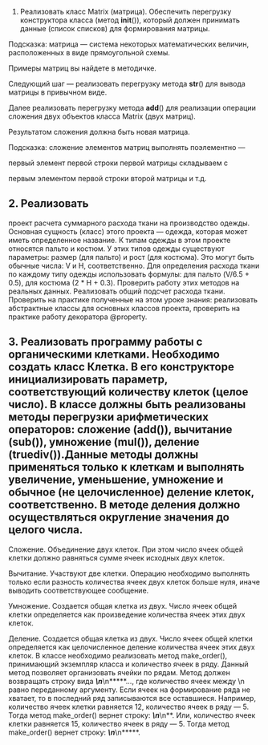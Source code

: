 1. Реализовать 
   класс Matrix (матрица).
   Обеспечить перегрузку 
   конструктора класса (метод __init__()),
   который должен 
   принимать данные (список списков) 
   для формирования матрицы.

  Подсказка: матрица — система некоторых математических величин,
 расположенных в виде прямоугольной схемы.
  
  Примеры матриц вы найдете в методичке.

  Следующий шаг — 
 реализовать перегрузку
 метода __str__() для 
 вывода матрицы 
 в привычном виде.

  Далее 
 реализовать перегрузку 
 метода __add__() для 
 реализации операции 
 сложения двух объектов 
 класса Matrix (двух матриц).

 Результатом сложения должна быть новая матрица.
 
 Подсказка: 
 сложение элементов матриц 
 выполнять поэлементно — 

 первый элемент 
 первой строки 
 первой матрицы складываем с 

 первым элементом
 первой строки
 второй матрицы и т.д.

## 2. Реализовать
 проект расчета 
 суммарного расхода ткани
 на производство одежды.
  Основная сущность (класс) этого проекта 
  — одежда, которая может иметь определенное название.
  К типам одежды в этом проекте относятся пальто и костюм.
  У этих типов одежды существуют параметры: размер (для пальто) и рост (для костюма).
   Это могут быть обычные числа: V и H, соответственно.
Для определения расхода ткани по каждому типу одежды использовать формулы: 
для пальто (V/6.5 + 0.5),
 для костюма (2 * H + 0.3).
  Проверить работу этих методов на реальных данных.
Реализовать общий подсчет расхода ткани.
 Проверить на практике полученные на этом уроке знания:
  реализовать абстрактные классы для основных классов проекта,
   проверить на практике работу декоратора @property.

## 3. Реализовать программу работы с органическими клетками. Необходимо создать класс Клетка. В его конструкторе инициализировать параметр, соответствующий количеству клеток (целое число). В классе должны быть реализованы методы перегрузки арифметических операторов: сложение (__add__()), вычитание (__sub__()), умножение (__mul__()), деление (__truediv__()).Данные методы должны применяться только к клеткам и выполнять увеличение, уменьшение, умножение и обычное (не целочисленное) деление клеток, соответственно. В методе деления должно осуществляться округление значения до целого числа.

Сложение.
 Объединение двух клеток. При этом число ячеек общей клетки должно равняться сумме ячеек исходных двух клеток.

Вычитание.
 Участвуют две клетки. Операцию необходимо выполнять только если разность количества ячеек двух клеток больше нуля, иначе выводить соответствующее сообщение.

Умножение. 
 Создается общая клетка из двух. Число ячеек общей клетки определяется как произведение количества ячеек этих двух клеток.
 
Деление. 
 Создается общая клетка из двух. Число ячеек общей клетки определяется как целочисленное деление количества ячеек этих двух клеток.
В классе необходимо реализовать метод make_order(), принимающий экземпляр класса и количество ячеек в ряду. Данный метод позволяет организовать ячейки по рядам.
Метод должен возвращать строку вида *****\n*****\n*****..., где количество ячеек между \n равно переданному аргументу. Если ячеек на формирование ряда не хватает, то в последний ряд записываются все оставшиеся.
Например, количество ячеек клетки равняется 12, количество ячеек в ряду — 5. Тогда метод make_order() вернет строку: *****\n*****\n**.
Или, количество ячеек клетки равняется 15, количество ячеек в ряду — 5. Тогда метод make_order() вернет строку: *****\n*****\n*****.